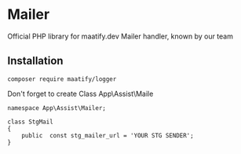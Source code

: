 # Mailer
Official PHP library for maatify.dev Mailer handler, known by our team

## Installation

    composer require maatify/logger
    
Don't forget to create Class App\Assist\Maile

    namespace App\Assist\Mailer;

    class StgMail
    {
        public  const stg_mailer_url = 'YOUR STG SENDER';
    }
    
